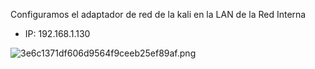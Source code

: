 Configuramos el adaptador de red de la kali en la LAN de la Red Interna

- IP: 192.168.1.130

![3e6c1371df606d9564f9ceeb25ef89af.png](../../../../../../_resources/3e6c1371df606d9564f9ceeb25ef89af.png)